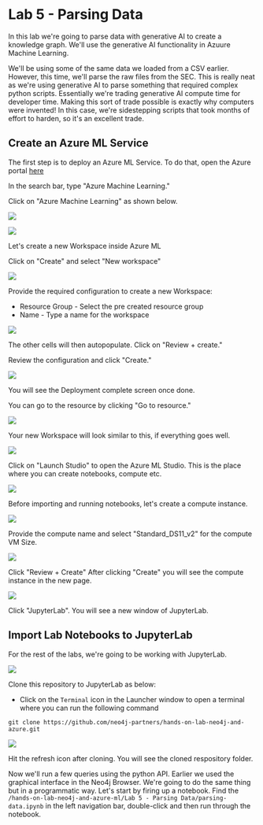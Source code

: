 # Lab 5 - Parsing Data
In this lab we're going to parse data with generative AI to create a knowledge graph. We'll use the generative AI functionality in Azuure Machine Learning.

We'll be using some of the same data we loaded from a CSV earlier. However, this time, we'll parse the raw files from the SEC. This is really neat as we're using generative AI to parse something that required complex python scripts. Essentially we're trading generative AI compute time for developer time. Making this sort of trade possible is exactly why computers were invented! In this case, we're sidestepping scripts that took months of effort to harden, so it's an excellent trade.

## Create an Azure ML Service
The first step is to deploy an Azure ML Service.  To do that, open the Azure portal [here](https://portal.azure.com)

In the search bar, type "Azure Machine Learning."

Click on "Azure Machine Learning" as shown below.

![](images/01-search.png)

![](images/02-azure-ml.png)

Let's create a new Workspace inside Azure ML

Click on "Create" and select "New workspace"

![](images/03-new-ws.png)

Provide the required configuration to create a new Workspace:

* Resource Group - Select the pre created resource group
* Name - Type a name for the workspace

![](images/04-ws-config.png)

The other cells will then autopopulate.  Click on "Review + create." 

Review the configuration and click "Create."

![](images/05-review.png)

You will see the Deployment complete screen once done.

You can go to the resource by clicking "Go to resource."

![](images/06-complete.png)

Your new Workspace will look similar to this, if everything goes well.

![](images/07-new-ws.png)

Click on "Launch Studio" to open the Azure ML Studio. This is the place where you can create notebooks, compute etc.

![](images/08-ml-studio.png)

Before importing and running notebooks, let's create a compute instance.

![](images/09-compute.png)

Provide the compute name and select "Standard_DS11_v2" for the compute VM Size.

![](images/10-new-compute.png)

Click "Review + Create" 
After clicking "Create" you will see the compute instance in the new page.

![](images/11-compute-done.png)

Click "JupyterLab". You will see a new window of JupyterLab.

## Import Lab Notebooks to JupyterLab
For the rest of the labs, we're going to be working with JupyterLab.

![](images/12-launcher-terminal.png)

Clone this repository to JupyterLab as below:

* Click on the `Terminal` icon in the Launcher window to open a terminal where you can run the following command

```
git clone https://github.com/neo4j-partners/hands-on-lab-neo4j-and-azure.git
```

![](images/13-git-clone.png)

Hit the refresh icon after cloning. You will see the cloned respository folder.

Now we'll run a few queries using the python API.  Earlier we used the graphical interface in the Neo4j Browser.  We're going to do the same thing but in a programmatic way.  Let's start by firing up a notebook.  Find the `/hands-on-lab-neo4j-and-azure-ml/Lab 5 - Parsing Data/parsing-data.ipynb` in the left navigation bar, double-click and then run through the notebook.
